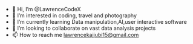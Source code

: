 - 👋 Hi, I’m @LawrenceCodeX
- 👀 I’m interested in coding, travel and photography
- 🌱 I’m currently learning Data manipulation,AI,user interactive software 
- 💞️ I’m looking to collaborate on vast data analysis projects
- 📫 How to reach me lawrencekajjubi15@gmail.com

<!---
LawrenceCodeX/LawrenceCodeX is a ✨ special ✨ repository because its `README.md` (this file) appears on your GitHub profile.
You can click the Preview link to take a look at your changes.
--->
